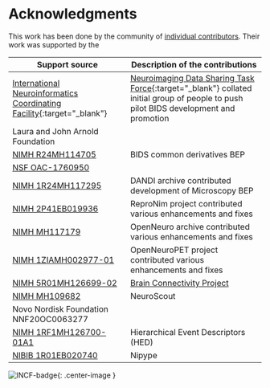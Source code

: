 ---
---

# Acknowledgments

This work has been done by the community of [individual contributors](https://bids-specification.readthedocs.io/en/stable/appendices/contributors.html). Their work was
supported by the

Support source | Description of the contributions 
----- | -----
[International Neuroinformatics Coordinating Facility](https://www.incf.org/){:target="_blank"} | [Neuroimaging Data Sharing Task Force](https://web.archive.org/web/20170813183704/http://wiki.incf.org/mediawiki/index.php/Neuroimaging_Task_Force){:target="_blank"} collated initial group of people to push pilot BIDS development and promotion
Laura and John Arnold Foundation |
[NIMH R24MH114705](https://reporter.nih.gov/project-details/9411944) | BIDS common derivatives BEP
[NSF OAC-1760950](https://www.nsf.gov/awardsearch/showAward?AWD_ID=1760950) | 
[NIMH 1R24MH117295](https://reporter.nih.gov/project-details/9795271) | DANDI archive contributed development of Microscopy BEP
[NIMH 2P41EB019936](https://reporter.nih.gov/project-details/10334133) | ReproNim project contributed various enhancements and fixes
[NIMH MH117179](https://reporter.nih.gov/project-details/10145071) | OpenNeuro archive contributed various enhancements and fixes
[NIMH 1ZIAMH002977-01](https://reporter.nih.gov/project-details/10489085) |  OpenNeuroPET project contributed various enhancements and fixes 
[NIMH 5R01MH126699-02](https://reporter.nih.gov/project-details/10460628) | [Brain Connectivity Project](https://pestillilab.github.io/bids-connectivity/)
[NIMH MH109682](https://reporter.nih.gov/project-details/9982125) | NeuroScout
Novo Nordisk Foundation NNF20OC0063277 | 
[NIMH 1RF1MH126700-01A1](https://reporter.nih.gov/project-details/10480619) | Hierarchical Event Descriptors (HED)
[NIBIB 1R01EB020740](https://reporter.nih.gov/project-details/9053094) | Nipype

![INCF-badge](./assets/img/incf-badge_281x210.png){: .center-image }
